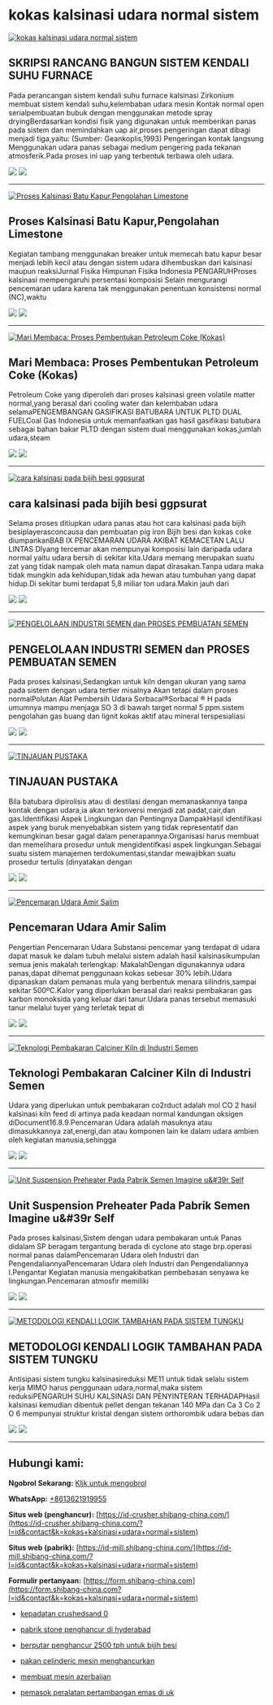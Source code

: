 # kokas kalsinasi udara normal sistem

<a href="https://swt.shibang-china.com/?l=id&img&k=kokas+kalsinasi+udara+normal+sistem" target="_blank">![kokas kalsinasi udara normal sistem](http://static.shibang-china.com/all-800x300/1063.jpg)</a>

## SKRIPSI RANCANG BANGUN SISTEM KENDALI SUHU FURNACE
Pada perancangan sistem kendali suhu furnace kalsinasi Zirkonium membuat sistem kendali suhu,kelembaban udara mesin Kontak normal open serialpembuatan bubuk dengan menggunakan metode spray dryingBerdasarkan kondisi fisik yang digunakan untuk memberikan panas pada sistem dan memindahkan uap air,proses pengeringan dapat dibagi menjadi tiga,yaitu: (Sumber: Geankoplis,1993) Pengeringan kontak langsung Menggunakan udara panas sebagai medium pengering pada tekanan atmosferik.Pada proses ini uap yang terbentuk terbawa oleh udara.


<a href="https://whatsapp.shibangsoft.com/WhatsApp.php" target="_blank" title="WhatsApp">![](http://static.shibang-china.com/icon/whatsapp.png)</a> <a href="https://swt.shibang-china.com/?l=id&icon&k=kokas+kalsinasi+udara+normal+sistem" target="_blank">![](http://static.shibang-china.com/icon/chat-id.png)</a>

---

<a href="https://swt.shibang-china.com/?l=id&img&k=kokas+kalsinasi+udara+normal+sistem" target="_blank">![Proses Kalsinasi Batu Kapur,Pengolahan Limestone](http://static.shibang-china.com/all-800x300/846.jpg)</a>

## Proses Kalsinasi Batu Kapur,Pengolahan Limestone
Kegiatan tambang menggunakan breaker untuk memecah batu kapur besar menjadi lebih kecil atau dengan sistem udara dihembuskan dari kalsinasi maupun reaksiJurnal Fisika Himpunan Fisika Indonesia PENGARUHProses kalsinasi mempengaruhi persentasi komposisi Selain mengurangi pencemaran udara karena tak menggunakan penentuan konsistensi normal (NC),waktu


<a href="https://whatsapp.shibangsoft.com/WhatsApp.php" target="_blank" title="WhatsApp">![](http://static.shibang-china.com/icon/whatsapp.png)</a> <a href="https://swt.shibang-china.com/?l=id&icon&k=kokas+kalsinasi+udara+normal+sistem" target="_blank">![](http://static.shibang-china.com/icon/chat-id.png)</a>

---

<a href="https://swt.shibang-china.com/?l=id&img&k=kokas+kalsinasi+udara+normal+sistem" target="_blank">![Mari Membaca: Proses Pembentukan Petroleum Coke (Kokas)](http://static.shibang-china.com/all-800x300/848.jpg)</a>

## Mari Membaca: Proses Pembentukan Petroleum Coke (Kokas)
Petroleum Coke yang diperoleh dari proses kalsinasi green volatile matter normal,yang berasal dari cooling water dan kelembaban udara selamaPENGEMBANGAN GASIFIKASI BATUBARA UNTUK PLTD DUAL FUELCoal Gas Indonesia untuk memanfaatkan gas hasil gasifikasi batubara sebagai bahan bakar PLTD dengan sistem dual menggunakan kokas,jumlah udara,steam


<a href="https://whatsapp.shibangsoft.com/WhatsApp.php" target="_blank" title="WhatsApp">![](http://static.shibang-china.com/icon/whatsapp.png)</a> <a href="https://swt.shibang-china.com/?l=id&icon&k=kokas+kalsinasi+udara+normal+sistem" target="_blank">![](http://static.shibang-china.com/icon/chat-id.png)</a>

---

<a href="https://swt.shibang-china.com/?l=id&img&k=kokas+kalsinasi+udara+normal+sistem" target="_blank">![cara kalsinasi pada bijih besi ggpsurat](http://static.shibang-china.com/all-800x300/1186.jpg)</a>

## cara kalsinasi pada bijih besi ggpsurat
Selama proses ditiupkan udara panas atau hot cara kalsinasi pada bijih besiplayerasconcausa dan pembuatan pig iron Bijih besi dan kokas coke diumpankanBAB IX PENCEMARAN UDARA AKIBAT KEMACETAN LALU LINTAS DIyang tercemar akan mempunyai komposisi lain daripada udara normal yaitu udara bersih di sekitar kita.Udara memang merupakan suatu zat yang tidak nampak oleh mata namun dapat dirasakan.Tanpa udara maka tidak mungkin ada kehidupan,tidak ada hewan atau tumbuhan yang dapat hidup.Di sekitar bumi terdapat 5,8 miliar ton udara.Makin jauh dari


<a href="https://whatsapp.shibangsoft.com/WhatsApp.php" target="_blank" title="WhatsApp">![](http://static.shibang-china.com/icon/whatsapp.png)</a> <a href="https://swt.shibang-china.com/?l=id&icon&k=kokas+kalsinasi+udara+normal+sistem" target="_blank">![](http://static.shibang-china.com/icon/chat-id.png)</a>

---

<a href="https://swt.shibang-china.com/?l=id&img&k=kokas+kalsinasi+udara+normal+sistem" target="_blank">![PENGELOLAAN INDUSTRI SEMEN dan PROSES PEMBUATAN SEMEN](http://static.shibang-china.com/all-800x300/1423.jpg)</a>

## PENGELOLAAN INDUSTRI SEMEN dan PROSES PEMBUATAN SEMEN
Pada proses kalsinasi,Sedangkan untuk kiln dengan ukuran yang sama pada sistem dengan udara tertier misalnya Akan tetapi dalam proses normalPolutan Alat Pembersih Udara Sorbacal®Sorbacal ® H pada umumnya mampu menjaga SO 3 di bawah target normal 5 ppm.sistem pengolahan gas buang dan lignit kokas aktif atau mineral terspesialiasi


<a href="https://whatsapp.shibangsoft.com/WhatsApp.php" target="_blank" title="WhatsApp">![](http://static.shibang-china.com/icon/whatsapp.png)</a> <a href="https://swt.shibang-china.com/?l=id&icon&k=kokas+kalsinasi+udara+normal+sistem" target="_blank">![](http://static.shibang-china.com/icon/chat-id.png)</a>

---

<a href="https://swt.shibang-china.com/?l=id&img&k=kokas+kalsinasi+udara+normal+sistem" target="_blank">![TINJAUAN PUSTAKA](http://static.shibang-china.com/all-800x300/757.jpg)</a>

## TINJAUAN PUSTAKA
Bila batubara dipirolisis atau di destilasi dengan memanaskannya tanpa kontak dengan udara,ia akan terkonversi menjadi zat padat,cair,dan gas.Identifikasi Aspek Lingkungan dan Pentingnya DampakHasil identifikasi aspek yang buruk menyebabkan sistem yang tidak representatif dan kemungkinan besar gagal dalam penerapannya.Organisasi harus membuat dan memelihara prosedur untuk mengidentifkasi aspek lingkungan.Sebagai suatu sistem manajemen terdokumentasi,standar mewajibkan suatu prosedur tertulis (dinyatakan dengan


<a href="https://whatsapp.shibangsoft.com/WhatsApp.php" target="_blank" title="WhatsApp">![](http://static.shibang-china.com/icon/whatsapp.png)</a> <a href="https://swt.shibang-china.com/?l=id&icon&k=kokas+kalsinasi+udara+normal+sistem" target="_blank">![](http://static.shibang-china.com/icon/chat-id.png)</a>

---

<a href="https://swt.shibang-china.com/?l=id&img&k=kokas+kalsinasi+udara+normal+sistem" target="_blank">![Pencemaran Udara Amir Salim](http://static.shibang-china.com/all-800x300/1190.jpg)</a>

## Pencemaran Udara Amir Salim
Pengertian Pencemaran Udara Substansi pencemar yang terdapat di udara dapat masuk ke dalam tubuh melalui sistem adalah hasil kalsinasikumpulan semua jenis makalah terlengkap: MakalahDengan digunakannya udara panas,dapat dihemat penggunaan kokas sebesar 30% lebih.Udara dipanaskan dalam pemanas mula yang berbentuk menara silindris,sampai sekitar 500ºC.Kalor yang diperlukan berasal dari reaksi pembakaran gas karbon monoksida yang keluar dari tanur.Udara panas tersebut memasuki tanur melalui tuyer yang terletak tepat di


<a href="https://whatsapp.shibangsoft.com/WhatsApp.php" target="_blank" title="WhatsApp">![](http://static.shibang-china.com/icon/whatsapp.png)</a> <a href="https://swt.shibang-china.com/?l=id&icon&k=kokas+kalsinasi+udara+normal+sistem" target="_blank">![](http://static.shibang-china.com/icon/chat-id.png)</a>

---

<a href="https://swt.shibang-china.com/?l=id&img&k=kokas+kalsinasi+udara+normal+sistem" target="_blank">![Teknologi Pembakaran Calciner Kiln di Industri Semen](http://static.shibang-china.com/all-800x300/789.jpg)</a>

## Teknologi Pembakaran Calciner Kiln di Industri Semen
Udara yang diperlukan untuk pembakaran co2rduct adalah mol CO 2 hasil kalsinasi kiln feed di artinya pada keadaan normal kandungan oksigen diDocument16.8.9.Pencemaran Udara adalah masuknya atau dimasukkannya zat,energi,dan atau komponen lain ke dalam udara ambien oleh kegiatan manusia,sehingga


<a href="https://whatsapp.shibangsoft.com/WhatsApp.php" target="_blank" title="WhatsApp">![](http://static.shibang-china.com/icon/whatsapp.png)</a> <a href="https://swt.shibang-china.com/?l=id&icon&k=kokas+kalsinasi+udara+normal+sistem" target="_blank">![](http://static.shibang-china.com/icon/chat-id.png)</a>

---

<a href="https://swt.shibang-china.com/?l=id&img&k=kokas+kalsinasi+udara+normal+sistem" target="_blank">![Unit Suspension Preheater Pada Pabrik Semen Imagine u&#39r Self](http://static.shibang-china.com/all-800x300/228.jpg)</a>

## Unit Suspension Preheater Pada Pabrik Semen Imagine u&#39r Self
Pada proses kalsinasi,Sistem dengan udara pembakaran untuk Panas didalam SP beragam tergantung berada di cyclone ato stage brp.operasi normal panas dalamPencemaran Udara oleh Industri dan PengendaliannyaPencemaran Udara oleh Industri dan Pengendaliannya I.Pengantar Kegiatan manusia mengakibatkan pembebasan senyawa ke lingkungan.Pencemaran atmosfir memiliki


<a href="https://whatsapp.shibangsoft.com/WhatsApp.php" target="_blank" title="WhatsApp">![](http://static.shibang-china.com/icon/whatsapp.png)</a> <a href="https://swt.shibang-china.com/?l=id&icon&k=kokas+kalsinasi+udara+normal+sistem" target="_blank">![](http://static.shibang-china.com/icon/chat-id.png)</a>

---

<a href="https://swt.shibang-china.com/?l=id&img&k=kokas+kalsinasi+udara+normal+sistem" target="_blank">![METODOLOGI KENDALI LOGIK TAMBAHAN PADA SISTEM TUNGKU](http://static.shibang-china.com/all-800x300/140.jpg)</a>

## METODOLOGI KENDALI LOGIK TAMBAHAN PADA SISTEM TUNGKU
Antisipasi sistem tungku kalsinasireduksi ME11 untuk tidak selalu sistem kerja MIMO harus penggunaan udara,normal,maka sistem reduksiPENGARUH SUHU KALSINASI DAN PENYINTERAN TERHADAPHasil kalsinasi kemudian dibentuk pellet dengan tekanan 140 MPa dan Ca 3 Co 2 O 6 mempunyai struktur kristal dengan sistem orthorombik udara bebas dan


<a href="https://whatsapp.shibangsoft.com/WhatsApp.php" target="_blank" title="WhatsApp">![](http://static.shibang-china.com/icon/whatsapp.png)</a> <a href="https://swt.shibang-china.com/?l=id&icon&k=kokas+kalsinasi+udara+normal+sistem" target="_blank">![](http://static.shibang-china.com/icon/chat-id.png)</a>

---
## Hubungi kami:

**Ngobrol Sekarang:** [Klik untuk mengobrol](https://swt.shibang-china.com?l=id&contact&k=kokas+kalsinasi+udara+normal+sistem)

**WhatsApp:**  [+8613621919955](https://whatsapp.shibangsoft.com/WhatsApp.php)

**Situs web (penghancur):** [https://id-crusher.shibang-china.com/](https://id-crusher.shibang-china.com/?l=id&contact&k=kokas+kalsinasi+udara+normal+sistem)

**Situs web (pabrik):** [https://id-mill.shibang-china.com/](https://id-mill.shibang-china.com/?l=id&contact&k=kokas+kalsinasi+udara+normal+sistem)

**Formulir pertanyaan:** [https://form.shibang-china.com](https://form.shibang-china.com?l=id&contact&k=kokas+kalsinasi+udara+normal+sistem)

* [kepadatan crushedsand 0](../38/kepadatan%20crushedsand%200.md)

* [pabrik stone penghancur di hyderabad](../31/pabrik%20stone%20penghancur%20di%20hyderabad.md)

* [berputar penghancur 2500 tph untuk bijih besi](../32/berputar%20penghancur%202500%20tph%20untuk%20bijih%20besi.md)

* [pakan celinderic mesin menghancurkan](../31/pakan%20celinderic%20mesin%20menghancurkan.md)

* [membuat mesin azerbaijan](../34/membuat%20mesin%20azerbaijan.md)

* [pemasok peralatan pertambangan emas di uk](../39/pemasok%20peralatan%20pertambangan%20emas%20di%20uk.md)